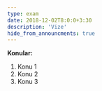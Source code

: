 ```yaml
---
type: exam
date: 2018-12-02T8:0:0+3:30
description: 'Vize'
hide_from_announcments: true
---
```

**Konular:**
1. Konu 1
2. Konu 2
3. Konu 3
